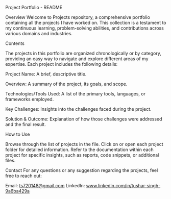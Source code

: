 
Project Portfolio - README

Overview
Welcome to Projects repository, a comprehensive portfolio containing all the projects I have worked on. This collection is a testament to my continuous learning, problem-solving abilities, and contributions across various domains and industries.

Contents

The projects in this portfolio are organized chronologically or by category, providing an easy way to navigate and explore different areas of my expertise. Each project includes the following details:

Project Name: A brief, descriptive title.

Overview: A summary of the project, its goals, and scope.

Technologies/Tools Used: A list of the primary tools, languages, or frameworks employed.

Key Challenges: Insights into the challenges faced during the project.

Solution & Outcome: Explanation of how those challenges were addressed and the final result.

How to Use

Browse through the list of projects in the file.
Click on or open each project folder for detailed information.
Refer to the documentation within each project for specific insights, such as reports, code snippets, or additional files.

Contact
For any questions or any suggestion regarding the projects, feel free to reach out:

Email: ts720148@gmail.com
LinkedIn: www.linkedin.com/in/tushar-singh-9a6ba429a
